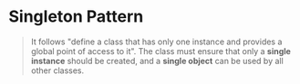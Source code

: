 # Singleton Pattern
> It follows "define a class that has only one instance and provides a global point of access to it". The class must ensure that only a **single instance** should be created, and a **single object** can be used by all other classes.